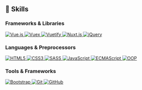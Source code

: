 ## 🚀 Skills

### Frameworks & Libraries
<p>
  <a href="https://vuejs.org/" target="_blank">
    <img src="https://img.shields.io/badge/Vue.js-35495E?logo=vue.js&logoColor=4FC08D" alt="Vue.js" />
  </a>
  <a href="https://vuex.vuejs.org/" target="_blank">
    <img src="https://img.shields.io/badge/Vuex-33475E?logo=vue.js&logoColor=4FC08D" alt="Vuex" />
  </a>
  <a href="https://vuetifyjs.com/" target="_blank">
    <img src="https://img.shields.io/badge/Vuetify-1867C0?logo=vuetify&logoColor=white" alt="Vuetify" />
  </a>
  <a href="https://nuxtjs.org/" target="_blank">
    <img src="https://img.shields.io/badge/Nuxt.js-00C58E?logo=nuxt.js&logoColor=white" alt="Nuxt.js" />
  </a>
  <a href="https://jquery.com/" target="_blank">
    <img src="https://img.shields.io/badge/jQuery-0769AD?logo=jquery&logoColor=white" alt="jQuery" />
  </a>
</p>

### Languages & Preprocessors
<p>
  <a href="https://developer.mozilla.org/en-US/docs/Web/HTML" target="_blank">
    <img src="https://img.shields.io/badge/HTML5-E34F26?logo=html5&logoColor=white" alt="HTML5" />
  </a>
  <a href="https://developer.mozilla.org/en-US/docs/Web/CSS" target="_blank">
    <img src="https://img.shields.io/badge/CSS3-1572B6?logo=css3&logoColor=white" alt="CSS3" />
  </a>
  <a href="https://sass-lang.com/documentation/" target="_blank">
    <img src="https://img.shields.io/badge/SASS-CC6699?logo=sass&logoColor=white" alt="SASS" />
  </a>
  <a href="https://developer.mozilla.org/en-US/docs/Web/JavaScript" target="_blank">
    <img src="https://img.shields.io/badge/JavaScript-F7DF1E?logo=javascript&logoColor=black" alt="JavaScript" />
  </a>
  <a href="https://www.ecma-international.org/" target="_blank">
    <img src="https://img.shields.io/badge/ECMAScript-6?logo=javascript&logoColor=F7DF1E" alt="ECMAScript" />
  </a>
  <a href="https://en.wikipedia.org/wiki/Object-oriented_programming" target="_blank">
    <img src="https://img.shields.io/badge/OOP-Concepts-orange" alt="OOP" />
  </a>
</p>

### Tools & Frameworks
<p>
  <a href="https://getbootstrap.com/" target="_blank">
    <img src="https://img.shields.io/badge/Bootstrap-563D7C?logo=bootstrap&logoColor=white" alt="Bootstrap" />
  </a>
  <a href="https://git-scm.com/doc" target="_blank">
    <img src="https://img.shields.io/badge/Git-F05032?logo=git&logoColor=white" alt="Git" />
  </a>
  <a href="https://docs.github.com/en" target="_blank">
    <img src="https://img.shields.io/badge/GitHub-181717?logo=github&logoColor=white" alt="GitHub" />
  </a>
</p>
